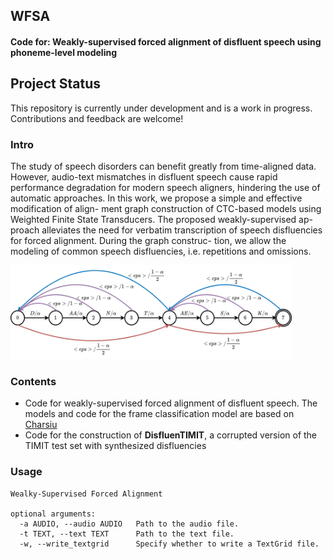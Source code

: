 ## WFSA 
#### Code for: Weakly-supervised forced alignment of disfluent speech using phoneme-level modeling

## Project Status
This repository is currently under development and is a work in progress. Contributions and feedback are welcome!






### Intro
The study of speech disorders can benefit greatly from
time-aligned data. However, audio-text mismatches in disfluent
speech cause rapid performance degradation for modern speech
aligners, hindering the use of automatic approaches. In this
work, we propose a simple and effective modification of align-
ment graph construction of CTC-based models using Weighted
Finite State Transducers. The proposed weakly-supervised ap-
proach alleviates the need for verbatim transcription of speech
disfluencies for forced alignment. During the graph construc-
tion, we allow the modeling of common speech disfluencies,
i.e. repetitions and omissions. 

<img src="local/modified_fsa.png" 
     width="450" 
     height="150" />



### Contents
- Code for weakly-supervised forced alignment of disfluent speech. The models and code for the frame classification model are based on [Charsiu](https://github.com/lingjzhu/charsiu)
- Code for the construction of **DisfluenTIMIT**, a corrupted version of the TIMIT test set with synthesized disfluencies
	
### Usage
```
Wealky-Supervised Forced Alignment

optional arguments:
  -a AUDIO, --audio AUDIO 	Path to the audio file.
  -t TEXT, --text TEXT  	Path to the text file.
  -w, --write_textgrid  	Specify whether to write a TextGrid file.
```
